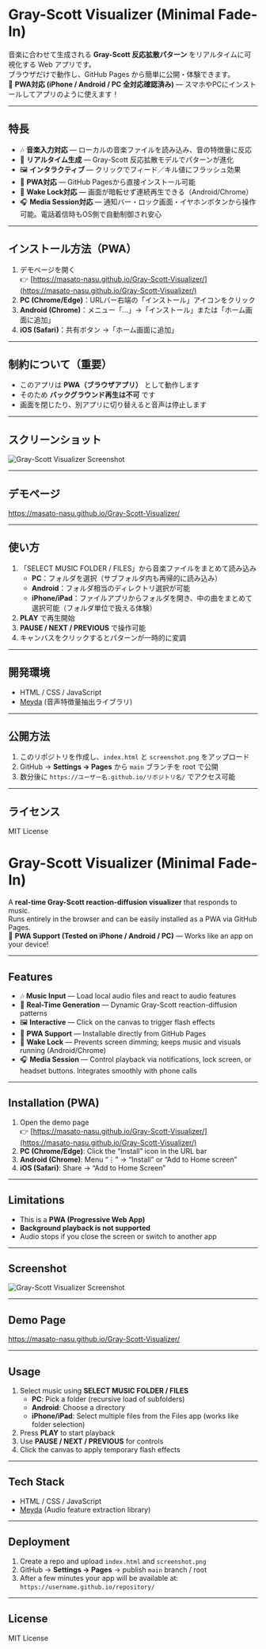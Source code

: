 # Gray-Scott Visualizer (Minimal Fade-In)

音楽に合わせて生成される **Gray-Scott 反応拡散パターン** をリアルタイムに可視化する Web アプリです。  
ブラウザだけで動作し、GitHub Pages から簡単に公開・体験できます。  
📱 **PWA対応 (iPhone / Android / PC 全対応確認済み)** — スマホやPCにインストールしてアプリのように使えます！

---

## 特長
- 🎶 **音楽入力対応** — ローカルの音楽ファイルを読み込み、音の特徴量に反応  
- 🌊 **リアルタイム生成** — Gray-Scott 反応拡散モデルでパターンが進化  
- 🖼️ **インタラクティブ** — クリックでフィード／キル値にフラッシュ効果  
- 📱 **PWA対応** — GitHub Pagesから直接インストール可能  
- 🌙 **Wake Lock対応** — 画面が暗転せず連続再生できる（Android/Chrome）  
- 🎧 **Media Session対応** — 通知バー・ロック画面・イヤホンボタンから操作可能。電話着信時もOS側で自動制御され安心

---

## インストール方法（PWA）
1. デモページを開く  
   👉 [https://masato-nasu.github.io/Gray-Scott-Visualizer/](https://masato-nasu.github.io/Gray-Scott-Visualizer/)  
2. **PC (Chrome/Edge)**：URLバー右端の「インストール」アイコンをクリック  
3. **Android (Chrome)**：メニュー「…」→「インストール」または「ホーム画面に追加」  
4. **iOS (Safari)**：共有ボタン →「ホーム画面に追加」  

---

## 制約について（重要）
- このアプリは **PWA（ブラウザアプリ）** として動作します  
- そのため **バックグラウンド再生は不可** です  
- 画面を閉じたり、別アプリに切り替えると音声は停止します  

---

## スクリーンショット

![Gray-Scott Visualizer Screenshot](./screenshot.png)

---

## デモページ

https://masato-nasu.github.io/Gray-Scott-Visualizer/

---

## 使い方
1. 「SELECT MUSIC FOLDER / FILES」から音楽ファイルをまとめて読み込み  
   - **PC**：フォルダを選択（サブフォルダ内も再帰的に読み込み）  
   - **Android**：フォルダ相当のディレクトリ選択が可能  
   - **iPhone/iPad**：ファイルアプリからフォルダを開き、中の曲をまとめて選択可能（フォルダ単位で扱える体験）  
2. **PLAY** で再生開始  
3. **PAUSE / NEXT / PREVIOUS** で操作可能  
4. キャンバスをクリックするとパターンが一時的に変調  

---

## 開発環境
- HTML / CSS / JavaScript  
- [Meyda](https://meyda.js.org/) (音声特徴量抽出ライブラリ)  

---

## 公開方法
1. このリポジトリを作成し、`index.html` と `screenshot.png` をアップロード  
2. GitHub → **Settings → Pages** から `main` ブランチを root で公開  
3. 数分後に `https://ユーザー名.github.io/リポジトリ名/` でアクセス可能  

---

## ライセンス
MIT License

# Gray-Scott Visualizer (Minimal Fade-In)

A **real-time Gray-Scott reaction-diffusion visualizer** that responds to music.  
Runs entirely in the browser and can be easily installed as a PWA via GitHub Pages.  
📱 **PWA Support (Tested on iPhone / Android / PC)** — Works like an app on your device!

---

## Features
- 🎶 **Music Input** — Load local audio files and react to audio features  
- 🌊 **Real-Time Generation** — Dynamic Gray-Scott reaction-diffusion patterns  
- 🖼️ **Interactive** — Click on the canvas to trigger flash effects  
- 📱 **PWA Support** — Installable directly from GitHub Pages  
- 🌙 **Wake Lock** — Prevents screen dimming; keeps music and visuals running (Android/Chrome)  
- 🎧 **Media Session** — Control playback via notifications, lock screen, or headset buttons. Integrates smoothly with phone calls

---

## Installation (PWA)
1. Open the demo page  
   👉 [https://masato-nasu.github.io/Gray-Scott-Visualizer/](https://masato-nasu.github.io/Gray-Scott-Visualizer/)  
2. **PC (Chrome/Edge)**: Click the “Install” icon in the URL bar  
3. **Android (Chrome)**: Menu “⋮” → “Install” or “Add to Home screen”  
4. **iOS (Safari)**: Share → “Add to Home Screen”  

---

## Limitations
- This is a **PWA (Progressive Web App)**  
- **Background playback is not supported**  
- Audio stops if you close the screen or switch to another app  

---

## Screenshot

![Gray-Scott Visualizer Screenshot](./screenshot.png)

---

## Demo Page

https://masato-nasu.github.io/Gray-Scott-Visualizer/

---

## Usage
1. Select music using **SELECT MUSIC FOLDER / FILES**  
   - **PC**: Pick a folder (recursive load of subfolders)  
   - **Android**: Choose a directory  
   - **iPhone/iPad**: Select multiple files from the Files app (works like folder selection)  
2. Press **PLAY** to start playback  
3. Use **PAUSE / NEXT / PREVIOUS** for controls  
4. Click the canvas to apply temporary flash effects  

---

## Tech Stack
- HTML / CSS / JavaScript  
- [Meyda](https://meyda.js.org/) (Audio feature extraction library)  

---

## Deployment
1. Create a repo and upload `index.html` and `screenshot.png`  
2. GitHub → **Settings → Pages** → publish `main` branch / root  
3. After a few minutes your app will be available at:  
   `https://username.github.io/repository/`  

---

## License
MIT License

